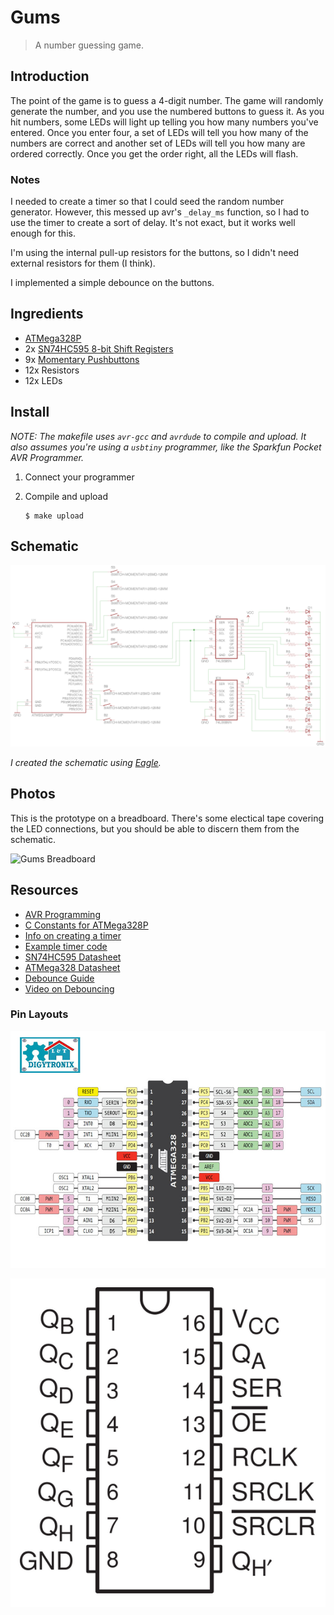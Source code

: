 # Gums

> A number guessing game.

## Introduction

The point of the game is to guess a 4-digit number.  The game will randomly generate the number, and you use the numbered buttons to guess it.  As you hit numbers, some LEDs will light up telling you how many numbers you've entered.  Once you enter four, a set of LEDs will tell you how many of the numbers are correct and another set of LEDs will tell you how many are ordered correctly.  Once you get the order right, all the LEDs will flash.

### Notes

I needed to create a timer so that I could seed the random number generator.  However, this messed up avr's `_delay_ms` function, so I had to use the timer to create a sort of delay.  It's not exact, but it works well enough for this.

I'm using the internal pull-up resistors for the buttons, so I didn't need external resistors for them (I think).

I implemented a simple debounce on the buttons.

## Ingredients

* [ATMega328P](https://www.sparkfun.com/products/9061)
* 2x [SN74HC595 8-bit Shift Registers](https://www.sparkfun.com/products/13699)
* 9x [Momentary Pushbuttons](https://www.sparkfun.com/products/9190)
* 12x Resistors
* 12x LEDs

## Install

_NOTE: The makefile uses `avr-gcc` and `avrdude` to compile and upload. It also assumes you're using a `usbtiny` programmer, like the Sparkfun Pocket AVR Programmer._

1.  Connect your programmer

1.  Compile and upload

    ```
    $ make upload
    ```

## Schematic

![Schematic](assets/gums-schematic.png)

_I created the schematic using [Eagle](https://cadsoft.io/)._

## Photos

This is the prototype on a breadboard.  There's some electical tape covering the LED connections, but you should be able to discern them from the schematic.

![Gums Breadboard](assets/gums-breadboard.png)

## Resources

* [AVR Programming](https://github.com/cullylarson/avr-programming)
* [C Constants for ATMega328P](https://github.com/vancegroup-mirrors/avr-libc/blob/master/avr-libc/include/avr/iom328p.h)
* [Info on creating a timer](http://electronics.stackexchange.com/questions/22584/arduino-better-microsecond-resolution-than-micros)
* [Example timer code](http://arduinomega.blogspot.com/2011/05/timer2-and-overflow-interrupt-lets-get.html)
* [SN74HC595 Datasheet](http://www.ti.com/lit/ds/symlink/sn74hc595.pdf)
* [ATMega328 Datasheet](http://www.sparkfun.com/datasheets/Components/SMD/ATMega328.pdf)
* [Debounce Guide](assets/debounce-guide.pdf)
* [Video on Debouncing](https://www.youtube.com/watch?v=RzVc3o0iedM)

### Pin Layouts

![ATMega328 Colorful Pin Layout](assets/atmega328-colorful.jpg)

![SN74HC595 Shift Register Pin Layout](assets/574px-SN74HC595-pinout.png)
